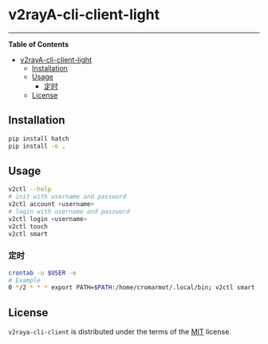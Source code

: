 # v2rayA-cli-client-light

<!-- [![PyPI - Version](https://img.shields.io/pypi/v/v2raya-cli-client.svg)](https://pypi.org/project/v2raya-cli-client) -->
<!-- [![PyPI - Python Version](https://img.shields.io/pypi/pyversions/v2raya-cli-client.svg)](https://pypi.org/project/v2raya-cli-client) -->

-----

**Table of Contents**

- [v2rayA-cli-client-light](#v2raya-cli-client-light)
  - [Installation](#installation)
  - [Usage](#usage)
    - [定时](#定时)
  - [License](#license)

## Installation

```bash
pip install hatch
pip install -e .
```

## Usage

```bash
v2ctl --help
# init with username and password
v2ctl account <username>
# login with username and password
v2ctl login <username>
v2ctl touch
v2ctl smart
```

### 定时

```bash
crontab -u $USER -e
# Example
0 */2 * * * export PATH=$PATH:/home/cromarmot/.local/bin; v2ctl smart --fast-server 1 >> /tmp/v2ctl.log
```

## License

`v2raya-cli-client` is distributed under the terms of the [MIT](https://spdx.org/licenses/MIT.html) license.
